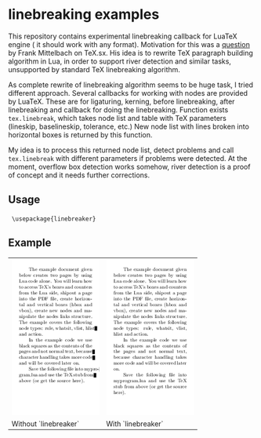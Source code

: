 # linebreaking examples

This repository contains experimental linebreaking callback for LuaTeX engine (
it should work with any format). Motivation for this was a
[question](http://tex.stackexchange.com/q/200989/2891) by Frank Mittelbach on
TeX.sx. His idea is to rewrite TeX paragraph building algorithm in Lua, in
order to support river detection and similar tasks, unsupported by standard TeX
linebreaking algorithm.

As complete rewrite of linebreaking algorithm seems to be huge task, I tried
different approach. Several callbacks for working with nodes are provided by
LuaTeX. These are for ligaturing, kerning, before linebreaking, after
linebreaking and callback for doing the linebreaking. Function exists
`tex.linebreak`, which takes node list and table with TeX parameters (lineskip,
baselineskip, tolerance, etc.) New node list with lines broken into horizontal
boxes is returned by this function.

My idea is to process this returned node list, detect problems and call
`tex.linebreak` with different parameters if problems were detected. At the
moment, overflow box detection works somehow, river detection is a proof of
concept and it needs further corrections.

## Usage


     \usepackage{linebreaker}


## Example

<table>
<tr>
<td><img src="plain.png" /></td>
<td><img src="plain-linebreak.png" /></td>
</tr>
<tr><td>Without `linebreaker`</td><td>With `linebreaker`</td></tr>
</table>
